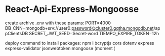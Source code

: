 # React-Api-Express-Mongoosse


create archive .env with these params:
PORT=4000
DB_CNN=mongodb+srv://user0:password@cluster0.gqtha.mongodb.net/appClientsDB
SECRET_JWT_SEED=Secret-word
TIEMPO_EXPIRE_TOKEN=12h

deploy command to install packages:
npm i bcryptjs cors dotenv  express express-validator jsonwebtoken   mongoose (moment )
